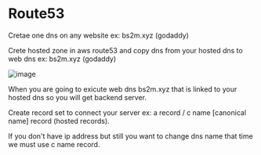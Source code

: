 # Route53

Cretae one dns on any website ex: bs2m.xyz (godaddy)

Crete hosted zone in aws route53 and copy dns from your hosted dns to web dns ex: bs2m.xyz (godaddy)

![image](https://user-images.githubusercontent.com/48147995/195511977-0cecf7d6-3950-4f71-9a8d-9fff9c27e13d.png)

When you are going to exicute web dns bs2m.xyz that is linked to your hosted dns so you will get backend server.

Create record set to connect your server ex: a record / c name [canonical name] record (hosted records).

If you don't have ip address but still you want to change dns name that time we must use c name record.

